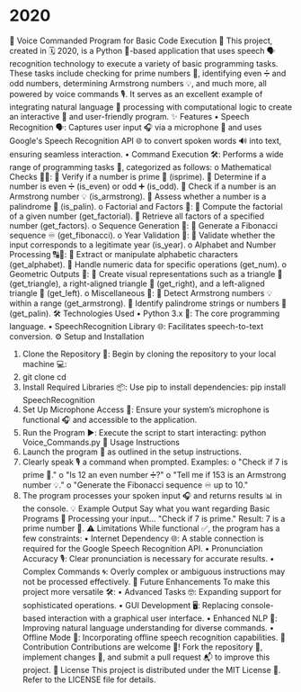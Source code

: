 # 2020
🎤 Voice Commanded Program for Basic Code Execution 🤖
This project, created in 🗓️ 2020, is a Python 🐍-based application that uses speech 🗣️ recognition technology to execute a variety of basic programming tasks. These tasks include checking for prime numbers 🔢, identifying even ➗ and odd numbers, determining Armstrong numbers 💡, and much more, all powered by voice commands 🎙️. It serves as an excellent example of integrating natural language 🧠 processing with computational logic to create an interactive 📱 and user-friendly program.
✨ Features
•	Speech Recognition 🗣️: Captures user input 🎧 via a microphone 🎤 and uses Google's Speech Recognition API 🌐 to convert spoken words 🔊 into text, ensuring seamless interaction.
•	Command Execution 🛠️: Performs a wide range of programming tasks 🧮, categorized as follows:
o	Mathematical Checks 🧑‍🏫:
	Verify if a number is prime 🔢 (isprime).
	Determine if a number is even ➗ (is_even) or odd ➕ (is_odd).
	Check if a number is an Armstrong number 💡 (is_armstrong).
	Assess whether a number is a palindrome 🔁 (is_palin).
o	Factorial and Factors 🔢:
	Compute the factorial of a given number (get_factorial).
	Retrieve all factors of a specified number (get_factors).
o	Sequence Generation 🔄:
	Generate a Fibonacci sequence ♾️ (get_fibonacci).
o	Year Validation 📆:
	Validate whether the input corresponds to a legitimate year (is_year).
o	Alphabet and Number Processing 🔠🔢:
	Extract or manipulate alphabetic characters (get_alphabet).
	Handle numeric data for specific operations (get_num).
o	Geometric Outputs 📐:
	Create visual representations such as a triangle 🔺 (get_triangle), a right-aligned triangle 🔻 (get_right), and a left-aligned triangle 🔺 (get_left).
o	Miscellaneous 🌟:
	Detect Armstrong numbers 💡 within a range (get_armstrong).
	Identify palindrome strings or numbers 🔁 (get_palin).
🛠️ Technologies Used
•	Python 3.x 🐍: The core programming language.
•	SpeechRecognition Library 🌐: Facilitates speech-to-text conversion.
⚙️ Setup and Installation
1.	Clone the Repository 📂: Begin by cloning the repository to your local machine 💻:
2.	git clone <repository-url>
cd <repository-directory>
3.	Install Required Libraries 📦: Use pip to install dependencies:
pip install SpeechRecognition
4.	Set Up Microphone Access 🎤: Ensure your system’s microphone is functional 🎧 and accessible to the application.
5.	Run the Program ▶️: Execute the script to start interacting:
python Voice_Commands.py
📝 Usage Instructions
1.	Launch the program 🚀 as outlined in the setup instructions.
2.	Clearly speak 🎙️ a command when prompted. Examples:
o	"Check if 7 is prime 🔢."
o	"Is 12 an even number ➗?"
o	"Tell me if 153 is an Armstrong number 💡."
o	"Generate the Fibonacci sequence ♾️ up to 10."
3.	The program processes your spoken input 🎧 and returns results 📊 in the console.
💡 Example Output
Say what you want regarding Basic Programs 🎤
Processing your input...
"Check if 7 is prime."
Result: 7 is a prime number 🔢.
⚠️ Limitations
While functional ✅, the program has a few constraints:
•	Internet Dependency 🌐: A stable connection is required for the Google Speech Recognition API.
•	Pronunciation Accuracy 🎙️: Clear pronunciation is necessary for accurate results.
•	Complex Commands 🌀: Overly complex or ambiguous instructions may not be processed effectively.
🚀 Future Enhancements
To make this project more versatile 🛠️:
•	Advanced Tasks 🤓: Expanding support for sophisticated operations.
•	GUI Development 🖥️: Replacing console-based interaction with a graphical user interface.
•	Enhanced NLP 🧠: Improving natural language understanding for diverse commands.
•	Offline Mode 🔌: Incorporating offline speech recognition capabilities.
🤝 Contribution
Contributions are welcome 🙌! Fork the repository 🍴, implement changes 🔄, and submit a pull request 📬 to improve this project.
📜 License
This project is distributed under the MIT License 📄. Refer to the LICENSE file for details.